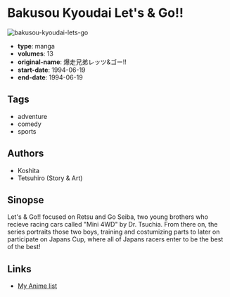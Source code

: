 # Bakusou Kyoudai Let's & Go!!

![bakusou-kyoudai-lets-go](https://cdn.myanimelist.net/images/manga/1/11809.jpg)

-   **type**: manga
-   **volumes**: 13
-   **original-name**: 爆走兄弟レッツ&ゴー!!
-   **start-date**: 1994-06-19
-   **end-date**: 1994-06-19

## Tags

-   adventure
-   comedy
-   sports

## Authors

-   Koshita
-   Tetsuhiro (Story & Art)

## Sinopse

Let's & Go!! focused on Retsu and Go Seiba, two young brothers who recieve racing cars called "Mini 4WD" by Dr. Tsuchia. From there on, the series portraits those two boys, training and costumizing parts to later on participate on Japans Cup, where all of Japans racers enter to be the best of the best!

## Links

-   [My Anime list](https://myanimelist.net/manga/8298/Bakusou_Kyoudai_Lets___Go)
